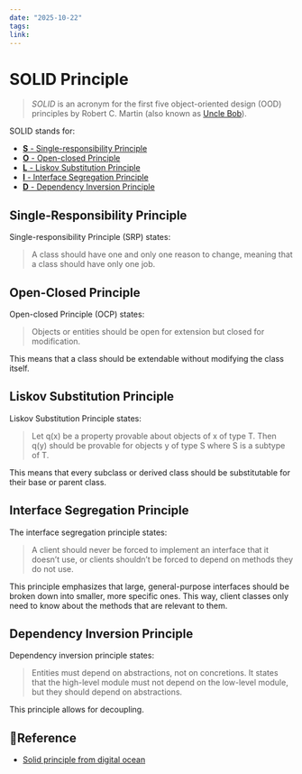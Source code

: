 ```yaml
---
date: "2025-10-22"
tags: 
link:
---
```


# SOLID Principle

> _SOLID_ is an acronym for the first five object-oriented design (OOD) principles by Robert C. Martin (also known as [Uncle Bob](http://en.wikipedia.org/wiki/Robert_Cecil_Martin)).


SOLID stands for:

- [**S** - Single-responsibility Principle](https://www.digitalocean.com/community/conceptual-articles/s-o-l-i-d-the-first-five-principles-of-object-oriented-design#single-responsibility-principle)
- [**O** - Open-closed Principle](https://www.digitalocean.com/community/conceptual-articles/s-o-l-i-d-the-first-five-principles-of-object-oriented-design#open-closed-principle)
- [**L** - Liskov Substitution Principle](https://www.digitalocean.com/community/conceptual-articles/s-o-l-i-d-the-first-five-principles-of-object-oriented-design#liskov-substitution-principle)
- [**I** - Interface Segregation Principle](https://www.digitalocean.com/community/conceptual-articles/s-o-l-i-d-the-first-five-principles-of-object-oriented-design#interface-segregation-principle)
- [**D** - Dependency Inversion Principle](https://www.digitalocean.com/community/conceptual-articles/s-o-l-i-d-the-first-five-principles-of-object-oriented-design#dependency-inversion-principle)

## Single-Responsibility Principle

Single-responsibility Principle (SRP) states:

> A class should have one and only one reason to change, meaning that a class should have only one job.



## Open-Closed Principle

Open-closed Principle (OCP) states:

> Objects or entities should be open for extension but closed for modification.

This means that a class should be extendable without modifying the class itself.


## Liskov Substitution Principle

Liskov Substitution Principle states:

> Let q(x) be a property provable about objects of x of type T. Then q(y) should be provable for objects y of type S where S is a subtype of T.

This means that every subclass or derived class should be substitutable for their base or parent class.

## Interface Segregation Principle

The interface segregation principle states:

> A client should never be forced to implement an interface that it doesn’t use, or clients shouldn’t be forced to depend on methods they do not use.

This principle emphasizes that large, general-purpose interfaces should be broken down into smaller, more specific ones. This way, client classes only need to know about the methods that are relevant to them.


## Dependency Inversion Principle

Dependency inversion principle states:

> Entities must depend on abstractions, not on concretions. It states that the high-level module must not depend on the low-level module, but they should depend on abstractions.

This principle allows for decoupling.

## 🔖Reference
* [Solid principle from digital ocean](https://www.digitalocean.com/community/conceptual-articles/s-o-l-i-d-the-first-five-principles-of-object-oriented-design#single-responsibility-principle)
